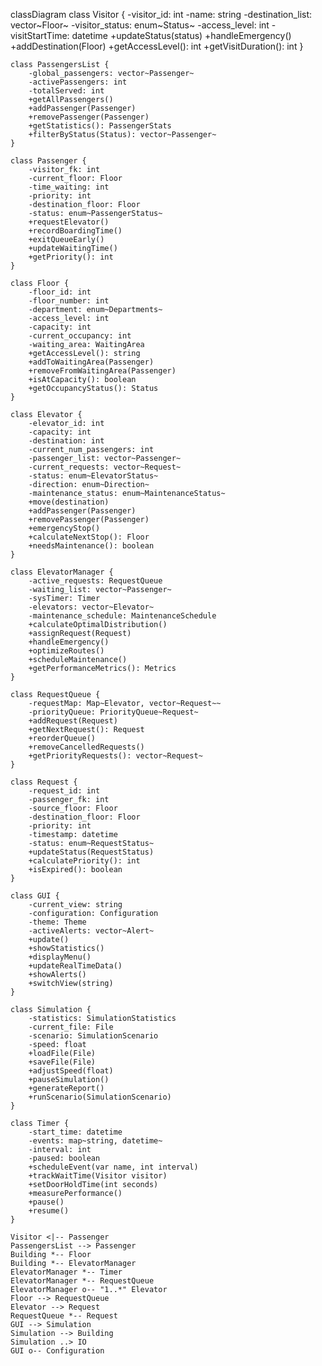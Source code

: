 classDiagram
    class Visitor {
        -visitor_id: int
        -name: string
        -destination_list: vector~Floor~
        -visitor_status: enum~Status~
        -access_level: int
        -visitStartTime: datetime
        +updateStatus(status)
        +handleEmergency()
        +addDestination(Floor)
        +getAccessLevel(): int
        +getVisitDuration(): int
    }
    
    class PassengersList {
        -global_passengers: vector~Passenger~
        -activePassengers: int
        -totalServed: int
        +getAllPassengers()
        +addPassenger(Passenger)
        +removePassenger(Passenger)
        +getStatistics(): PassengerStats
        +filterByStatus(Status): vector~Passenger~
    }
    
    class Passenger {
        -visitor_fk: int
        -current_floor: Floor
        -time_waiting: int
        -priority: int
        -destination_floor: Floor
        -status: enum~PassengerStatus~
        +requestElevator()
        +recordBoardingTime()
        +exitQueueEarly()
        +updateWaitingTime()
        +getPriority(): int
    }
    
    class Floor {
        -floor_id: int
        -floor_number: int
        -department: enum~Departments~
        -access_level: int
        -capacity: int
        -current_occupancy: int
        -waiting_area: WaitingArea
        +getAccessLevel(): string
        +addToWaitingArea(Passenger)
        +removeFromWaitingArea(Passenger)
        +isAtCapacity(): boolean
        +getOccupancyStatus(): Status
    }
    
    class Elevator {
        -elevator_id: int
        -capacity: int
        -destination: int
        -current_num_passengers: int
        -passenger_list: vector~Passenger~
        -current_requests: vector~Request~
        -status: enum~ElevatorStatus~
        -direction: enum~Direction~
        -maintenance_status: enum~MaintenanceStatus~
        +move(destination)
        +addPassenger(Passenger)
        +removePassenger(Passenger)
        +emergencyStop()
        +calculateNextStop(): Floor
        +needsMaintenance(): boolean
    }
    
    class ElevatorManager {
        -active_requests: RequestQueue
        -waiting_list: vector~Passenger~
        -sysTimer: Timer
        -elevators: vector~Elevator~
        -maintenance_schedule: MaintenanceSchedule
        +calculateOptimalDistribution()
        +assignRequest(Request)
        +handleEmergency()
        +optimizeRoutes()
        +scheduleMaintenance()
        +getPerformanceMetrics(): Metrics
    }
    
    class RequestQueue {
        -requestMap: Map~Elevator, vector~Request~~
        -priorityQueue: PriorityQueue~Request~
        +addRequest(Request)
        +getNextRequest(): Request
        +reorderQueue()
        +removeCancelledRequests()
        +getPriorityRequests(): vector~Request~
    }
    
    class Request {
        -request_id: int
        -passenger_fk: int
        -source_floor: Floor
        -destination_floor: Floor
        -priority: int
        -timestamp: datetime
        -status: enum~RequestStatus~
        +updateStatus(RequestStatus)
        +calculatePriority(): int
        +isExpired(): boolean
    }
    
    class GUI {
        -current_view: string
        -configuration: Configuration
        -theme: Theme
        -activeAlerts: vector~Alert~
        +update()
        +showStatistics()
        +displayMenu()
        +updateRealTimeData()
        +showAlerts()
        +switchView(string)
    }
    
    class Simulation {
        -statistics: SimulationStatistics
        -current_file: File
        -scenario: SimulationScenario
        -speed: float
        +loadFile(File)
        +saveFile(File)
        +adjustSpeed(float)
        +pauseSimulation()
        +generateReport()
        +runScenario(SimulationScenario)
    }
    
    class Timer {
        -start_time: datetime
        -events: map~string, datetime~
        -interval: int
        -paused: boolean
        +scheduleEvent(var name, int interval)
        +trackWaitTime(Visitor visitor)
        +setDoorHoldTime(int seconds)
        +measurePerformance()
        +pause()
        +resume()
    }

    Visitor <|-- Passenger
    PassengersList --> Passenger
    Building *-- Floor
    Building *-- ElevatorManager
    ElevatorManager *-- Timer
    ElevatorManager *-- RequestQueue
    ElevatorManager o-- "1..*" Elevator
    Floor --> RequestQueue
    Elevator --> Request
    RequestQueue *-- Request
    GUI --> Simulation
    Simulation --> Building
    Simulation ..> IO
    GUI o-- Configuration